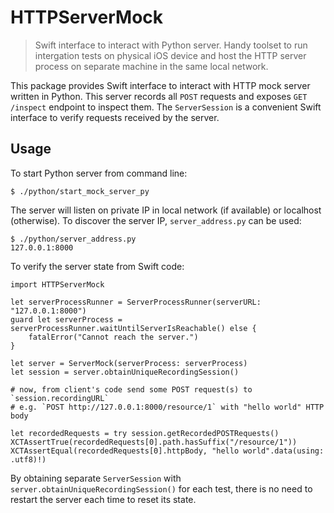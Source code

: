 # HTTPServerMock

> Swift interface to interact with Python server. Handy toolset to run intergation tests on physical iOS device and host the HTTP server process on separate machine in the same local network. 

This package provides Swift interface to interact with HTTP mock server written in Python. This server records all `POST` requests and exposes `GET /inspect` endpoint to inspect them. The `ServerSession` is a convenient Swift interface to verify requests received by the server. 

## Usage

To start Python server from command line:
```
$ ./python/start_mock_server_py
```

The server will listen on private IP in local network (if available) or localhost (otherwise). To discover the server IP, `server_address.py` can be used:
```
$ ./python/server_address.py
127.0.0.1:8000
```

To verify the server state from Swift code:
```
import HTTPServerMock

let serverProcessRunner = ServerProcessRunner(serverURL: "127.0.0.1:8000")
guard let serverProcess = serverProcessRunner.waitUntilServerIsReachable() else {
    fatalError("Cannot reach the server.")
}

let server = ServerMock(serverProcess: serverProcess)
let session = server.obtainUniqueRecordingSession()

# now, from client's code send some POST request(s) to `session.recordingURL`
# e.g. `POST http://127.0.0.1:8000/resource/1` with "hello world" HTTP body

let recordedRequests = try session.getRecordedPOSTRequests()
XCTAssertTrue(recordedRequests[0].path.hasSuffix("/resource/1"))
XCTAssertEqual(recordedRequests[0].httpBody, "hello world".data(using: .utf8)!)
```

By obtaining separate `ServerSession` with `server.obtainUniqueRecordingSession()` for each test, there is no need to restart the server each time to reset its state. 
